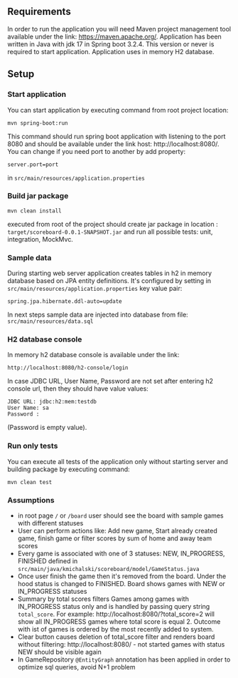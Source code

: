 ## Requirements
In order to run the application you will need Maven project management tool available under the link: https://maven.apache.org/.
Application has been written in Java with jdk 17 in Spring boot 3.2.4. This version or never is required to start application. Application uses
in memory H2 database. 
## Setup
### Start application
You can start application by executing command from root project location:
````
mvn spring-boot:run
````
This command should run spring boot application with listening to the port 8080 and should be available 
under the link host: http://localhost:8080/. You can change if you need port to another by add property:
````
server.port=port
```` 
in `src/main/resources/application.properties`


### Build jar package
````
mvn clean install
````
executed from root of the project should create jar package in location : `target/scoreboard-0.0.1-SNAPSHOT.jar`
and run all possible tests: unit, integration, MockMvc.
### Sample data
During starting web server application creates tables in h2 in memory database based on JPA entity definitions.
It's configured by setting in `src/main/resources/application.properties` key value pair: 
```
spring.jpa.hibernate.ddl-auto=update
```
In next steps sample data are injected into database from file: `src/main/resources/data.sql`
### H2 database console
In memory h2 database console is available under the link:
````
http://localhost:8080/h2-console/login
```` 
In case JDBC URL, User Name, Password are not set after entering h2 console url, then they should have value values:
```
JDBC URL: jdbc:h2:mem:testdb
User Name: sa
Password : 
```
(Password is empty value).


### Run only tests
You can execute all tests of the application only without starting server and building package by executing command:
````
mvn clean test
````

### Assumptions
- in root page `/` or `/board` user should see the board with sample games with different statuses
- User can perform actions like: Add new game, Start already created game, finish game or filter scores by sum of home and away team scores 
- Every game is associated with one of 3 statuses: NEW, IN_PROGRESS, FINISHED defined in `src/main/java/kmichalski/scoreboard/model/GameStatus.java`
- Once user finish the game then it's removed from the board. Under the hood status is changed to FINISHED. Board shows games with NEW or IN_PROGRESS statuses
- Summary by total scores filters Games among games with IN_PROGRESS status only and is handled by passing query string `total_score`. For example: http://localhost:8080/?total_score=2 
will show all IN_PROGRESS games where total score is equal 2. Outcome with ist of games is ordered by the most recently added to system. 
- Clear button causes deletion of total_score filter and renders board without filtering: http://localhost:8080/ - not started 
games with status NEW should be visible again
- In GameRepository `@EntityGraph` annotation has been applied in order to optimize sql queries, avoid N+1 problem
